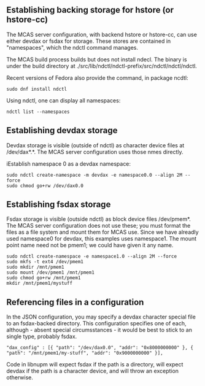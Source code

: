 ## Establishing backing storage for hstore (or hstore-cc)

The MCAS server configuration, with backend hstore or hstore-cc, can use either devdax or fsdax for storage.
These stores are contained in "namespaces", which the ndctl command manages.

The MCAS build process builds but does not install ndecl.
The binary is under the build directory at ./src/lib/ndctl/ndctl-prefix/src/ndctl/ndctl/ndctl.

Recent versions of Fedora also provide the command, in package ncdtl:

```
sudo dnf install ndctl
```

Using ndctl, one can display all namespaces:

```
ndctl list --namespaces
```


## Establishing devdax storage

Devdax storage is visible (outside of ndctl) as character device files at /dev/dax\*.\*.
The MCAS server configuration uses those nmes directly.

iEstablish namespace 0 as a devdax namespace:

```
sudo ndctl create-namespace -m devdax -e namespace0.0 --align 2M --force
sudo chmod go+rw /dev/dax0.0
```


## Establishing fsdax storage

Fsdax storage is visible (outside ndctl) as block device files /dev/pmem\*.
The MCAS server configuration does not use these; you must format the files as a file system and mount them for MCAS use.
Since we have alreadly used namespace0 for devdax, this examples uses namespace1.
The mount point name need not be pmem1; we could have given it any name.

```
sudo ndctl create-namespace -e namespace1.0 --align 2M --force
sudo mkfs -t ext4 /dev/pmem1
sudo mkdir /mnt/pmem1
sudo mount /dev/pmem1 /mnt/pmem1
sudo chmod go+rw /mnt/pmem1
mkdir /mnt/pmem1/mystuff
```


## Referencing files in a configuration

In the JSON configuration, you may specify a devdax character special file to an fsdax-backed directory.
This configuration specifies one of each, although - absent special circumsstances - it would be best to
stick to an single type, probably fsdax.

```
"dax_config" : [{ "path": "/dev/dax0.0", "addr": "0x8000000000" }, { "path": "/mnt/pmem1/my-stuff", "addr": "0x9000000000" }],
```

Code in libnupm will expect fsdax if the path is a directory, will expect devdax if the path is a character device, and will throw an exception otherwise.
